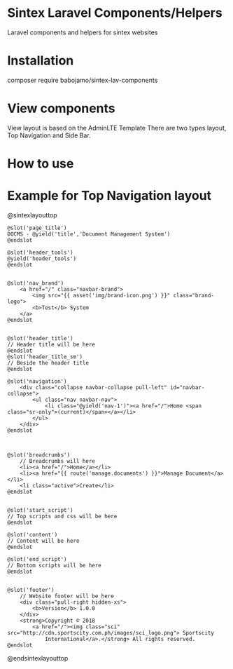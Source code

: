 # Sintex Laravel Components/Helpers
Laravel components and helpers for sintex websites

# Installation
composer require babojamo/sintex-lav-components

# View components
View layout is based on the AdminLTE Template
There are two types layout, Top Navigation and Side Bar.


# How to use
# Example for Top Navigation layout
@sintexlayouttop

    @slot('page_title')
    DOCMS - @yield('title','Document Management System')
    @endslot

    @slot('header_tools')
    @yield('header_tools')
    @endslot


    @slot('nav_brand')
        <a href="/" class="navbar-brand">
            <img src="{{ asset('img/brand-icon.png') }}" class="brand-logo">
            <b>Test</b> System
        </a>
    @endslot


    @slot('header_title')
    // Header title will be here
    @endslot
    @slot('header_title_sm')
    // Beside the header title
    @endslot

    @slot('navigation')
        <div class="collapse navbar-collapse pull-left" id="navbar-collapse">
            <ul class="nav navbar-nav">
                <li class="@yield('nav-1')"><a href="/">Home <span class="sr-only">(current)</span></a></li>
            </ul>
        </div>
    @endslot



    @slot('breadcrumbs')
        // Breadcrumbs will here
        <li><a href="/">Home</a></li>
        <li><a href="{{ route('manage.documents') }}">Manage Document</a></li>
        <li class="active">Create</li>
    @endslot


    @slot('start_script')
    // Top scripts and css will be here
    @endslot

    @slot('content')
    // Content will be here
    @endslot

    @slot('end_script')
    // Bottom scripts will be here
    @endslot


    @slot('footer')
        // Website footer will be here
        <div class="pull-right hidden-xs">
            <b>Version</b> 1.0.0
        </div>
        <strong>Copyright © 2018
            <a href="/"><img class="sci" src="http://cdn.sportscity.com.ph/images/sci_logo.png"> Sportscity
                International</a>.</strong> All rights reserved.
    @endslot

@endsintexlayouttop

